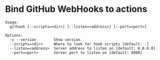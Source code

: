 # Bind GitHub WebHooks to actions

    Usage:
      githook [--scripts=<dir>] [--listen=<address>] [--port=<port>]
    
    Options:
      -v --version        Show version
      --scripts=<dir>     Where to look for hook scripts [default: .]
      --listen=<address>  Server address to listen on [default: 0.0.0.0]
      --port=<port>       Server port to listen on [default: 8000]
